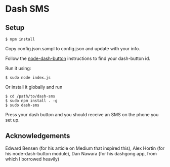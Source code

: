 # Dash SMS

## Setup

```
$ npm install
```

Copy config.json.sampl to config.json and update with your info.

Follow the [node-dash-button](https://github.com/hortinstein/node-dash-button) instructions to find your dash-button id.

Run it using:

```
$ sudo node index.js
```

Or install it globally and run

```
$ cd /path/to/dash-sms
$ sudo npm install . -g
$ sudo dash-sms
```

Press your dash button and you should receive an SMS on the phone you set up.

## Acknowledgements

Edward Bensen (for his article on Medium that inspired this), Alex Hortin (for his node-dash-button module), Dan Nawara (for his dashgong app, from which I borrowed heavily)


